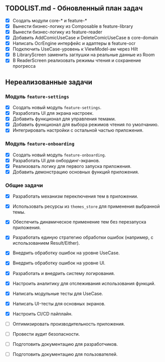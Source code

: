 ## TODOLIST.md - Обновленный план задач

- [x] Создать модули core-* и feature-*
- [x] Вынести бизнес-логику из Composable в feature-library
- [x] Вынести бизнес-логику из feature-reader
- [x] Добавить AddComicUseCase и DeleteComicUseCase в core-domain
- [x] Написать OcrEngine интерфейс и адаптеры в feature-ocr
- [x] Подключить UseCase-уровень к ViewModel-ам через Hilt
- [x] В LibraryScreen заменить заглушки на реальные данные из Room
- [x] В ReaderScreen реализовать режимы чтения и сохранение прогресса

## Нереализованные задачи

### Модуль `feature-settings`
- [x] Создать новый модуль `feature-settings`.
- [x] Разработать UI для экрана настроек.
- [x] Добавить функционал для управления темами.
- [x] Добавить функционал для выбора режимов чтения по умолчанию.
- [x] Интегрировать настройки с остальной частью приложения.

### Модуль `feature-onboarding`
- [x] Создать новый модуль `feature-onboarding`.
- [x] Разработать UI для онбординг-экранов.
- [x] Реализовать логику для первого запуска приложения.
- [x] Добавить демонстрацию основных функций приложения.

### Общие задачи
- [x] Разработать механизм переключения тем в приложении.
- [x] Использовать ресурсы из `themes_store` для применения выбранной темы.
- [x] Обеспечить динамическое применение тем без перезапуска приложения.
- [x] Разработать единую стратегию обработки ошибок (например, с использованием Result/Either).
- [x] Внедрить обработку ошибок на уровне UseCase.
- [x] Внедрить обработку ошибок на уровне UI.
- [x] Разработать и внедрить систему логирования.
- [x] Настроить аналитику для отслеживания использования функций.
- [x] Написать модульные тесты для UseCase.
- [x] Написать UI-тесты для основных экранов.
- [x] Настроить CI/CD пайплайн.
- [ ] Оптимизировать производительность приложения.
- [ ] Провести аудит безопасности.
- [ ] Подготовить документацию для разработчиков.
- [ ] Подготовить документацию для пользователей.


